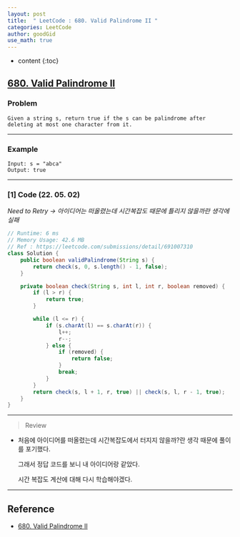 ```yaml
---
layout: post
title:  " LeetCode : 680. Valid Palindrome II "
categories: LeetCode
author: goodGid
use_math: true
---
```

* content
{:toc}

## [680. Valid Palindrome II](https://leetcode.com/problems/valid-palindrome-ii)

### Problem

```
Given a string s, return true if the s can be palindrome after deleting at most one character from it.
```


---

### Example

```
Input: s = "abca"
Output: true
```

---

### [1] Code (22. 05. 02)

*Need to Retry -> 아이디어는 떠올렸는데 시간복잡도 때문에 틀리지 않을까란 생각에 실패*

``` java
// Runtime: 6 ms
// Memory Usage: 42.6 MB
// Ref : https://leetcode.com/submissions/detail/691007310
class Solution {
    public boolean validPalindrome(String s) {
        return check(s, 0, s.length() - 1, false);
    }

    private boolean check(String s, int l, int r, boolean removed) {
        if (l > r) {
            return true;
        }

        while (l <= r) {
            if (s.charAt(l) == s.charAt(r)) {
                l++;
                r--;
            } else {
                if (removed) {
                    return false;
                }
                break;
            }
        }
        return check(s, l + 1, r, true) || check(s, l, r - 1, true);
    }
}
```

---

> Review

* 처음에 아이디어를 떠올렸는데 시간복잡도에서 터지지 않을까?란 생각 때문에 풀이를 포기했다.

  그래서 정답 코드를 보니 내 아이디어랑 같았다.

  시간 복잡도 계산에 대해 다시 학습해야겠다.

---

## Reference

* [680. Valid Palindrome II](https://leetcode.com/problems/valid-palindrome-ii)